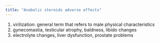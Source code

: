 ```yaml
---
title: "Anabolic steroids adverse effects"
---
```

1) virilization: general term that refers to male physical characteristics
2) gynecomastia, testicular atrophy, baldness, libido changes
3) electrolyte changes, liver dysfunction, prostate problems

